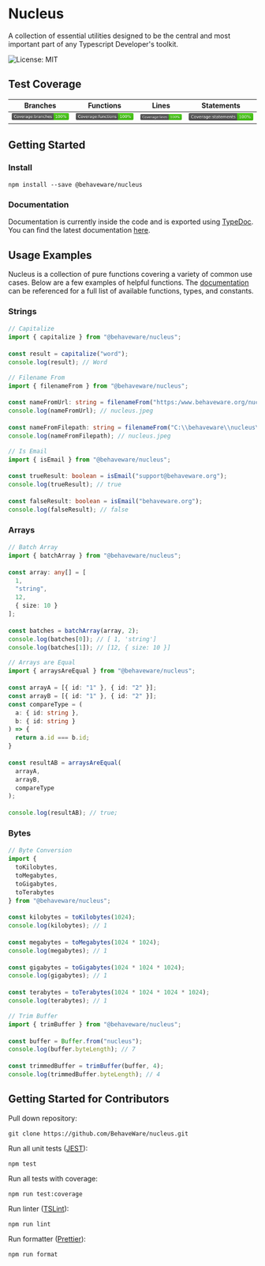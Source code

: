 # Nucleus

A collection of essential utilities designed to be the central and most important part of any Typescript Developer's toolkit.

![License: MIT](https://img.shields.io/badge/License-MIT-green.svg)

## Test Coverage

|Branches|Functions|Lines|Statements|
|---|---|---|---|
|![badge-branches](./coverage/badge-branches.svg)|![badge-functions](./coverage/badge-functions.svg)|![badge-lines](./coverage/badge-lines.svg)|![badge-statements](./coverage/badge-statements.svg)|

## Getting Started

### Install

```shell
npm install --save @behaveware/nucleus
```

### Documentation

Documentation is currently inside the code and is exported using [TypeDoc](https://typedoc.org/). You can find the latest documentation [here](https://behaveware.github.io/nucleus/).

## Usage Examples

Nucleus is a collection of pure functions covering a variety of common use cases. Below are a few examples of helpful functions. The [documentation](https://behaveware.github.io/nucleus/) can be referenced for a full list of available functions, types, and constants.

### Strings

```typescript
// Capitalize
import { capitalize } from "@behaveware/nucleus";

const result = capitalize("word");
console.log(result); // Word
```

```typescript
// Filename From
import { filenameFrom } from "@behaveware/nucleus";

const nameFromUrl: string = filenameFrom("https:/www.behaveware.org/nucleus.jpeg");
console.log(nameFromUrl); // nucleus.jpeg

const nameFromFilepath: string = filenameFrom("C:\\behaveware\\nucleus\\nucleus.jpeg");
console.log(nameFromFilepath); // nucleus.jpeg
```

```typescript
// Is Email
import { isEmail } from "@behaveware/nucleus";

const trueResult: boolean = isEmail("support@behaveware.org");
console.log(trueResult); // true

const falseResult: boolean = isEmail("behaveware.org");
console.log(falseResult); // false
```

### Arrays

```typescript
// Batch Array
import { batchArray } from "@behaveware/nucleus";

const array: any[] = [
  1,
  "string",
  12,
  { size: 10 }
];

const batches = batchArray(array, 2);
console.log(batches[0]); // [ 1, 'string']
console.log(batches[1]); // [12, { size: 10 }]
```

```typescript
// Arrays are Equal
import { arraysAreEqual } from "@behaveware/nucleus";

const arrayA = [{ id: "1" }, { id: "2" }];
const arrayB = [{ id: "1" }, { id: "2" }];
const compareType = (
  a: { id: string },
  b: { id: string }
) => {
  return a.id === b.id;
}

const resultAB = arraysAreEqual(
  arrayA,
  arrayB,
  compareType
);

console.log(resultAB); // true;
```

### Bytes

```typescript
// Byte Conversion
import {
  toKilobytes,
  toMegabytes,
  toGigabytes,
  toTerabytes 
} from "@behaveware/nucleus";

const kilobytes = toKilobytes(1024);
console.log(kilobytes); // 1

const megabytes = toMegabytes(1024 * 1024);
console.log(megabytes); // 1

const gigabytes = toGigabytes(1024 * 1024 * 1024);
console.log(gigabytes); // 1

const terabytes = toTerabytes(1024 * 1024 * 1024 * 1024);
console.log(terabytes); // 1
```

```typescript
// Trim Buffer
import { trimBuffer } from "@behaveware/nucleus";

const buffer = Buffer.from("nucleus");
console.log(buffer.byteLength); // 7

const trimmedBuffer = trimBuffer(buffer, 4);
console.log(trimmedBuffer.byteLength); // 4
```

## Getting Started for Contributors

Pull down repository:

```shell
git clone https://github.com/BehaveWare/nucleus.git
```

Run all unit tests ([JEST](https://jestjs.io/)):

```shell
npm test
```

Run all tests with coverage:

```shell
npm run test:coverage
```

Run linter ([TSLint](https://palantir.github.io/tslint/)):

```shell
npm run lint
```

Run formatter ([Prettier](https://prettier.io/)):

```shell
npm run format
```
